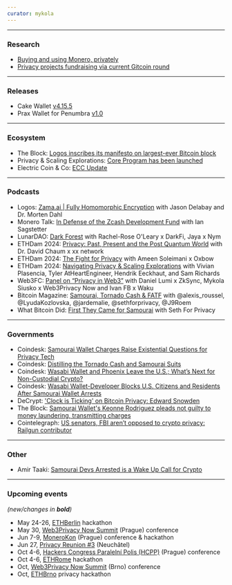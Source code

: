 ```yaml
---
curator: mykola
---
```


<!--
### Research

### Ecosystem

### Grants

### Releases

### Podcasts

### Governments

### Other
-->

---

### Research
* [Buying and using Monero, privately](https://twitter.com/freedomtech/status/1785637104115953683)
* [Privacy projects fundraising via current Gitcoin round](https://twitter.com/web3privacy/status/1785072707840639469)

---

### Releases
* Cake Wallet [v4.15.5](https://github.com/cake-tech/cake_wallet/blob/main/cw_bitcoin/lib/electrum_derivations.dart)
* Prax Wallet for Penumbra [v1.0](https://praxwallet.com)

---

### Ecosystem

- The Block: [Logos inscribes its manifesto on largest-ever Bitcoin block](https://www.theblock.co/post/292403/logos-manifesto-inscription-bitcoin)
- Privacy & Scaling Explorations: [Core Program has been launched](https://pse-team.notion.site/PSE-Core-Program-2024-64ae61c3d7e74bf4bf9c15914ef22460)
- Electric Coin & Co: [ECC Update](https://forum.zcashcommunity.com/t/today-we-sail-ecc-update-for-may-3/47577)

---

### Podcasts

- Logos: [Zama.ai | Fully Homomorphic Encryption](https://www.youtube.com/watch?v=y4F5AAhAYtY) with Jason Delabay and Dr. Morten Dahl
- Monero Talk: [In Defense of the Zcash Development Fund](https://www.youtube.com/watch?v=nkTR3QCSSpw) with Ian Sagstetter
- LunarDAO: [Dark Forest](https://twitter.com/lunarpunksquad/status/1786447048750886939) with Rachel-Rose O'Leary x DarkFi, Jaya x Nym
- ETHDam 2024: [Privacy: Past, Present and the Post Quantum World](https://www.youtube.com/watch?v=EVWCYvKeH14) with Dr. David Chaum x xx network
- ETHDam 2024: [The Fight for Privacy](https://www.youtube.com/watch?v=PN7kZDL6ar4) with Ameen Soleimani x Oxbow
- ETHDam 2024: [Navigating Privacy & Scaling Explorations](https://www.youtube.com/watch?v=bTgfIQBZRf4) with Vivian Plasencia, Tyler AtHeartEngineer, Hendrik Eeckhaut, and Sam Richards
- Web3FC: [Panel on “Privacy in Web3”](https://www.youtube.com/watch?v=lUFlQsxoZVI) with Daniel Lumi x ZkSync, Mykola Siusko x Web3Privacy Now and Ivan FB x Waku
- Bitcoin Magazine: [Samourai, Tornado Cash & FATF](https://www.youtube.com/watch?v=lUFlQsxoZVI) with @alexis_roussel, @LyudaKozlovska, @jardemalie, @sethforprivacy, @J9Roem
- What Bitcoin Did: [First They Came for Samourai](https://www.youtube.com/watch?v=2FlM1WYAWcw) with Seth For Privacy
  
---

### Governments

- Coindesk: [Samourai Wallet Charges Raise Existential Questions for Privacy Tech](https://www.coindesk.com/consensus-magazine/2024/04/25/samourai-wallet-charges-raise-existential-questions-for-privacy-tech/)
- Coindesk: [Distilling the Tornado Cash and Samourai Suits](https://www.coindesk.com/policy/2024/04/30/distilling-the-tornado-cash-and-samourai-suits/)
- Coindesk: [Wasabi Wallet and Phoenix Leave the U.S.; What’s Next for Non-Custodial Crypto?](https://www.coindesk.com/consensus-magazine/2024/04/29/as-wasabi-wallet-and-phoenix-leave-the-us-whats-next-for-non-custodial-crypto/)
- Coindesk: [Wasabi Wallet-Developer Blocks U.S. Citizens and Residents After Samourai Wallet Arrests](https://www.coindesk.com/policy/2024/04/29/wasabi-wallet-developer-blocks-us-citizens-and-residents-after-samourai-wallet-arrests/)
- DeCrypt: ['Clock is Ticking' on Bitcoin Privacy: Edward Snowden](https://decrypt.co/229262/bitcoin-privacy-edward-snowden-clock-is-ticking)
- The Block: [Samourai Wallet's Keonne Rodriguez pleads not guilty to money laundering, transmitting charges](https://www.theblock.co/post/291571/samourai-wallets-keonne-rodriguez-pleads-not-guilty-to-money-laundering-transmitting-charges)
- Cointelegraph: [US senators, FBI aren’t opposed to crypto privacy: Railgun contributor](https://cointelegraph.com/news/us-politicians-arent-opposed-crypto-defi-privacy-railgun-ethereum)

---

### Other
- Amir Taaki: [Samourai Devs Arrested is a Wake Up Call for Crypto](https://dark.fi/insights/samourai-devs-arrested-is-a-wake-up-call.html)


---

### Upcoming events
*(new/changes in **bold**)*

* May 24-26, [ETHBerlin](https://ethberlin.org/) hackathon
* May 30, [Web3Privacy Now Summit](https://web3privacy.info/events/) (Prague) conference
* Jun 7-9, [MoneroKon](https://monerokon.org/) (Prague) conference & hackathon
* Jun 27, [Privacy Reunion #3](https://lu.ma/privacyreunion3) (Neuchâtel)
* Oct 4-6, [Hackers Congress Paralelní Polis (HCPP)](https://hcpp.cz/) (Prague) conference
* Oct 4-6, [ETHRome](https://ethrome.org/) hackathon
* Oct, [Web3Privacy Now Summit](https://web3privacy.info/events/) (Brno) conference
* Oct, [ETHBrno](https://ethbrno.cz/) privacy hackathon
